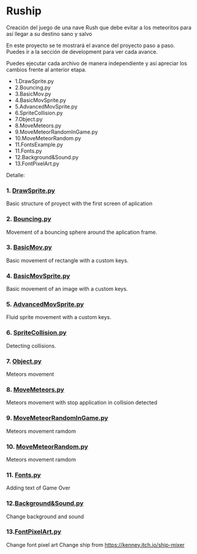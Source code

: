 # Ruship
Creación del juego de una nave Rush que debe evitar a los meteoritos para así llegar a su destino sano y salvo

En este proyecto se te mostrará el avance del proyecto paso a paso. Puedes ir a la sección de development para ver cada avance.

Puedes ejecutar cada archivo de manera independiente y así apreciar los cambios frente al anterior etapa.

* 1.DrawSprite.py
* 2.Bouncing.py
* 3.BasicMov.py
* 4.BasicMovSprite.py
* 5.AdvancedMovSprite.py
* 6.SpriteCollision.py
* 7.Object.py
* 8.MoveMeteors.py
* 9.MoveMeteorRandomInGame.py
* 10.MoveMeteorRandom.py
* 11.FontsExample.py
* 11.Fonts.py
* 12.Background&Sound.py
* 13.FontPixelArt.py


Detalle:
### 1. [DrawSprite.py](https://github.com/datevid/ruship/blob/main/development/1.DrawSprite.py)
Basic structure of proyect with the first screen of aplication
### 2. [Bouncing.py](https://github.com/datevid/ruship/blob/main/development/2.Bouncing.py)
Movement of a bouncing sphere around the aplication frame.
### 3. [BasicMov.py](https://github.com/datevid/ruship/blob/main/development/3.DrawSprite.py)
Basic movement of rectangle with a custom keys.
### 4. [BasicMovSprite.py](https://github.com/datevid/ruship/blob/main/development/4.BasicMovSprite.py)
Basic movement of an image with a custom keys.
### 5. [AdvancedMovSprite.py](https://github.com/datevid/ruship/blob/main/development/5.AdvancedMovSprite.py)
Fluid sprite movement with a custom keys.
### 6. [SpriteCollision.py](https://github.com/datevid/ruship/blob/main/development/6.SpriteCollision.py)
Detecting collisions.
### 7. [Object.py](https://github.com/datevid/ruship/blob/main/development/7.Object.py)
Meteors movement 
### 8. [MoveMeteors.py](https://github.com/datevid/ruship/blob/main/development/8.MoveMeteors.py)
Meteors movement with stop application in collision detected
### 9. [MoveMeteorRandomInGame.py](https://github.com/datevid/ruship/blob/main/development/9.MoveMeteorRandomInGame.py)
Meteors movement ramdom
### 10. [MoveMeteorRandom.py](https://github.com/datevid/ruship/blob/main/development/10.MoveMeteorRandom.py)
Meteors movement ramdom
### 11. [Fonts.py](https://github.com/datevid/ruship/blob/main/development/11.Fonts.py)
Adding text of Game Over
### 12.[Background&Sound.py](https://github.com/datevid/ruship/blob/main/development/12.Background&Sound.py)
Change background and sound
### 13.[FontPixelArt.py](https://github.com/datevid/ruship/blob/main/development/13.FontPixelArt.py)
Change font pixel art
Change ship from https://kenney.itch.io/ship-mixer


